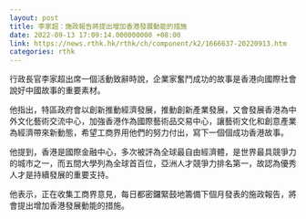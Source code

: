 ```yaml
---
layout: post
title: 李家超：施政報告將提出增加香港發展動能的措施
date: 2022-09-13 17:09:14.000000000 +08:00
link: https://news.rthk.hk/rthk/ch/component/k2/1666637-20220913.htm
categories: rthk
---
```


行政長官李家超出席一個活動致辭時說，企業家奮鬥成功的故事是香港向國際社會說好中國故事的重要素材。

他指出，特區政府會以創新推動經濟發展，推動創新產業發展，又會發展香港為中外文化藝術交流中心，加強香港作為國際藝術品交易中心，讓藝術文化和創意產業為經濟帶來新動態，希望工商界用他們的努力付出，寫下一個個成功香港故事。

他提到，香港是國際金融中心，多次被評為全球最自由經濟體，是世界最具競爭力的城市之一，而五間大學列為全球首百位，亞洲人才競爭力排名第一，故認為優秀人才是持續發展的重要支持。

他表示，正在收集工商界意見，每日都密鑼緊鼓地籌備下個月發表的施政報告，將會提出增加香港發展動能的措施。
